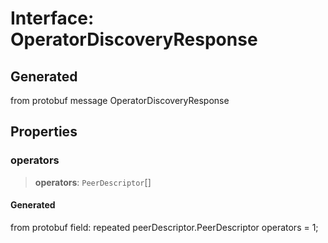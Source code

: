 # Interface: OperatorDiscoveryResponse

## Generated

from protobuf message OperatorDiscoveryResponse

## Properties

### operators

> **operators**: `PeerDescriptor`[]

#### Generated

from protobuf field: repeated peerDescriptor.PeerDescriptor operators = 1;
